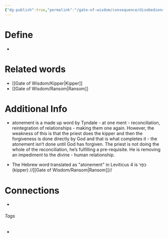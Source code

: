 ```yaml
---
{"dg-publish":true,"permalink":"/gate-of-wisdom/consequence/disobedience/atonement/","tags":["#GateWisdom","ConsequenceDisobedience"]}
---
```


# Define
- 

# Related words
- [[Gate of Wisdom/Kipper\|Kipper]]
- [[Gate of Wisdom/Ransom\|Ransom]]

# Additional Info
- atonement is a made up word by Tyndale - at one ment - reconciliation, reintegration of relationships - making them one again. However, the weakness of this is that the priest does the kipper and then the forgiveness is done directly by God and that is what completes it - the atonement isn’t done until God has forgiven. The priest is not doing the whole of the reconciliation, he’s fulfilling a pre-requisite. He is removing an impediment to the divine - human relationship. 

- The Hebrew word translated as "atonement" in Leviticus 4 is כִּפֶּר (kipper) //[[Gate of Wisdom/Ransom\|Ransom]]//


# Connections


- 

###### Tags
- 